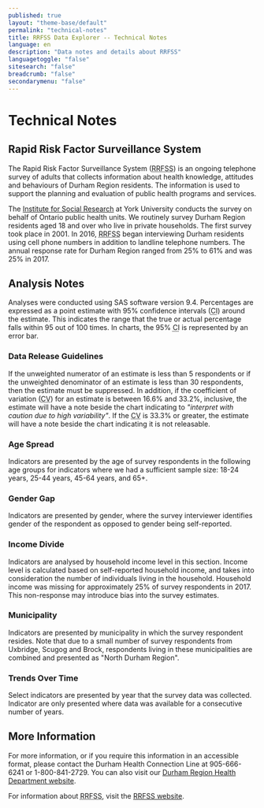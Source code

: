 ```yaml
---
published: true
layout: "theme-base/default"
permalink: "technical-notes"
title: RRFSS Data Explorer -- Technical Notes
language: en
description: "Data notes and details about RRFSS"
languagetoggle: "false"
sitesearch: "false"
breadcrumb: "false"
secondarymenu: "false"
---
```

# Technical Notes

## Rapid Risk Factor Surveillance System
The Rapid Risk Factor Surveillance System (<abbr title="Rapid Risk Factor Surveillance System">RRFSS</abbr>) is an ongoing telephone survey of adults that collects information about health knowledge, attitudes and behaviours of Durham Region residents. The information is used to support the planning and evaluation of public health programs and services.

The [Institute for Social Research](http://www.isr.yorku.ca/) at York University conducts the survey on behalf of Ontario public health units. We routinely survey Durham Region residents aged 18 and over who live in private households. The first survey took place in 2001. In 2016, <abbr title="Rapid Risk Factor Surveillance System">RRFSS</abbr> began interviewing Durham residents using cell phone numbers in addition to landline telephone numbers. The annual response rate for Durham Region ranged from 25% to 61% and was 25% in 2017.

## Analysis Notes
Analyses were conducted using SAS software version 9.4. Percentages are expressed as a point estimate with 95% confidence intervals (<abbr title="confidence interval">CI</abbr>) around the estimate. This indicates the range that the true or actual percentage falls within 95 out of 100 times. In charts, the 95% <abbr title="confidence interval">CI</abbr> is represented by an error bar.

### Data Release Guidelines
If the unweighted numerator of an estimate is less than 5 respondents or if the unweighted denominator of an estimate is less than 30 respondents, then the estimate must be suppressed. In addition, if the coefficient of variation (<abbr title="coefficient of variation">CV</abbr>) for an estimate is between 16.6% and 33.2%, inclusive, the estimate will have a note beside the chart indicating to *"interpret with caution due to high variability"*. If the <abbr title="coefficient of variation">CV</abbr> is 33.3% or greater, the estimate will have a note beside the chart indicating it is not releasable.

### Age Spread
Indicators are presented by the age of survey respondents in the following age groups for indicators where we had a sufficient sample size: 18-24 years, 25-44 years, 45-64 years, and 65+.

### Gender Gap
Indicators are presented by gender, where the survey interviewer identifies gender of the respondent as opposed to gender being self-reported.

### Income Divide
Indicators are analysed by household income level in this section. Income level is calculated based on self-reported household income, and takes into consideration the number of individuals living in the household. Household income was missing for approximately 25% of survey respondents in 2017. This non-response may introduce bias into the survey estimates.

### Municipality
Indicators are presented by municipality in which the survey respondent resides. Note that due to a small number of survey respondents from Uxbridge, Scugog and Brock, respondents living in these municipalities are combined and presented as "North Durham Region".

### Trends Over Time
Select indicators are presented by year that the survey data was collected. Indicator are only presented where data was available for a consecutive number of years.

## More Information
For more information, or if you require this information in an accessible format, please contact the Durham Health Connection Line at 905-666-6241 or 1-800-841-2729. You can also visit our [Durham Region Health Department website](https://www.durham.ca/health).

For information about <abbr title="Rapid Risk Factor Surveillance System">RRFSS</abbr>, visit the [RRFSS website](http://www.rrfss.ca).
